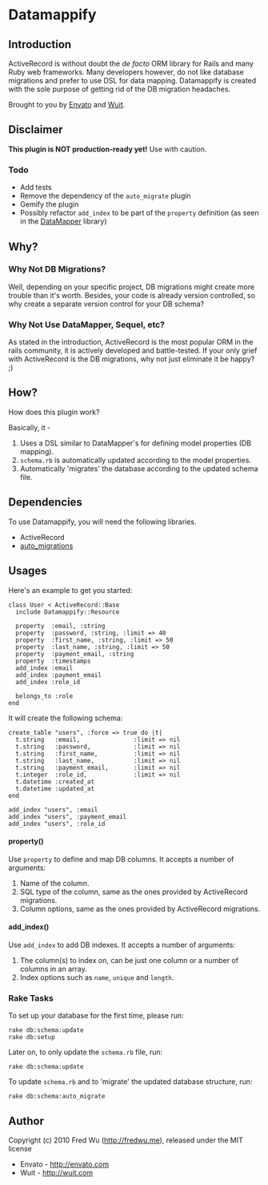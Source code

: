 # Datamappify

## Introduction

ActiveRecord is without doubt the *de facto* ORM library for Rails and many Ruby web frameworks. Many developers however, do not like database migrations and prefer to use DSL for data mapping. Datamappify is created with the sole purpose of getting rid of the DB migration headaches.

Brought to you by [Envato](http://envato.com) and [Wuit](http://wuit.com).

## Disclaimer

**This plugin is NOT production-ready yet!** Use with caution.

### Todo

* Add tests
* Remove the dependency of the `auto_migrate` plugin
* Gemify the plugin
* Possibly refactor `add_index` to be part of the `property` definition (as seen in the [DataMapper](http://datamapper.org/) library)

## Why?

### Why Not DB Migrations?

Well, depending on your specific project, DB migrations might create more trouble than it's worth. Besides, your code is already version controlled, so why create a separate version control for your DB schema?

### Why Not Use DataMapper, Sequel, etc?

As stated in the introduction, ActiveRecord is the most popular ORM in the rails community, it is actively developed and battle-tested. If your only grief with ActiveRecord is the DB migrations, why not just eliminate it be happy? ;)

## How?

How does this plugin work?

Basically, it -

1. Uses a DSL similar to DataMapper's for defining model properties (DB mapping).
2. `schema.rb` is automatically updated according to the model properties.
3. Automatically 'migrates' the database according to the updated schema file.

## Dependencies

To use Datamappify, you will need the following libraries.

* ActiveRecord
* [auto_migrations](http://github.com/pjhyett/auto_migrations)

## Usages

Here's an example to get you started:

  	class User < ActiveRecord::Base
  	  include Datamappify::Resource
      
  	  property  :email, :string
  	  property  :password, :string, :limit => 40
  	  property  :first_name, :string, :limit => 50
  	  property  :last_name, :string, :limit => 50
  	  property  :payment_email, :string
  	  property  :timestamps
  	  add_index :email
  	  add_index :payment_email
  	  add_index :role_id
      
  	  belongs_to :role
  	end

It will create the following schema:

  	create_table "users", :force => true do |t|
  	  t.string   :email,               :limit => nil
  	  t.string   :password,            :limit => nil
  	  t.string   :first_name,          :limit => nil
  	  t.string   :last_name,           :limit => nil
  	  t.string   :payment_email,       :limit => nil
  	  t.integer  :role_id,             :limit => nil
  	  t.datetime :created_at
  	  t.datetime :updated_at
  	end

  	add_index "users", :email
  	add_index "users", :payment_email
  	add_index "users", :role_id

#### property()

Use `property` to define and map DB columns. It accepts a number of arguments:

1. Name of the column.
2. SQL type of the column, same as the ones provided by ActiveRecord migrations.
3. Column options, same as the ones provided by ActiveRecord migrations.

#### add_index()

Use `add_index` to add DB indexes. It accepts a number of arguments:

1. The column(s) to index on, can be just one column or a number of columns in an array.
3. Index options such as `name`, `unique` and `length`.

### Rake Tasks

To set up your database for the first time, please run:

    rake db:schema:update
    rake db:setup

Later on, to only update the `schema.rb` file, run:

    rake db:schema:update

To update `schema.rb` and to 'migrate' the updated database structure, run:

    rake db:schema:auto_migrate

## Author

Copyright (c) 2010 Fred Wu (<http://fredwu.me>), released under the MIT license

* Envato - <http://envato.com>
* Wuit - <http://wuit.com>